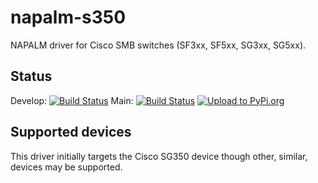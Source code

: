 # napalm-s350

 NAPALM driver for Cisco SMB switches (SF3xx, SF5xx, SG3xx, SG5xx).

## Status
Develop: [![Build Status](https://travis-ci.com/napalm-automation-community/napalm-s350.svg?branch=develop)](https://travis-ci.com/napalm-automation-community/napalm-s350)
Main: [![Build Status](https://travis-ci.com/napalm-automation-community/napalm-s350.svg?branch=master)](https://travis-ci.com/napalm-automation-community/napalm-s350)
[![Upload to PyPi.org](https://github.com/napalm-automation-community/napalm-s350/workflows/Upload%20Python%20Package%20to%20PyPi.org/badge.svg)](https://github.com/napalm-automation-community/napalm-s350/actions?query=workflow%3A%22Upload+Python+Package+to+PyPi.org%22)

## Supported devices

This driver initially targets the Cisco SG350 device though other, similar, devices may
be supported.
